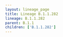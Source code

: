 ```yaml
---
layout: lineage_page
title: Lineage B.1.1.282
lineage: B.1.1.282
parent: B.1.1
children: ['B.1.1.282']
---
```

